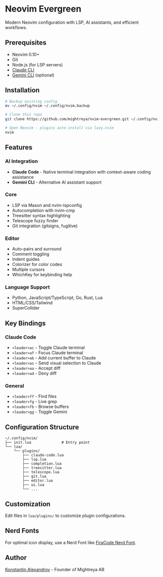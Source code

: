 # Neovim Evergreen

Modern Neovim configuration with LSP, AI assistants, and efficient workflows.

## Prerequisites

- Neovim 0.10+
- Git
- Node.js (for LSP servers)
- [Claude CLI](https://claude.com/cli)
- [Gemini CLI](https://github.com/marcinjahn/gemini-cli) (optional)

## Installation

```sh
# Backup existing config
mv ~/.config/nvim ~/.config/nvim.backup

# Clone this repo
git clone https://github.com/mightreya/nvim-evergreen.git ~/.config/nvim

# Open Neovim - plugins auto-install via lazy.nvim
nvim
```

## Features

### AI Integration
- **Claude Code** - Native terminal integration with context-aware coding assistance
- **Gemini CLI** - Alternative AI assistant support

### Core
- LSP via Mason and nvim-lspconfig
- Autocompletion with nvim-cmp
- Treesitter syntax highlighting
- Telescope fuzzy finder
- Git integration (gitsigns, fugitive)

### Editor
- Auto-pairs and surround
- Comment toggling
- Indent guides
- Colorizer for color codes
- Multiple cursors
- WhichKey for keybinding help

### Language Support
- Python, JavaScript/TypeScript, Go, Rust, Lua
- HTML/CSS/Tailwind
- SuperCollider

## Key Bindings

### Claude Code
- `<leader>ac` - Toggle Claude terminal
- `<leader>af` - Focus Claude terminal
- `<leader>ab` - Add current buffer to Claude
- `<leader>as` - Send visual selection to Claude
- `<leader>aa` - Accept diff
- `<leader>ad` - Deny diff

### General
- `<leader>ff` - Find files
- `<leader>fg` - Live grep
- `<leader>fb` - Browse buffers
- `<leader>gg` - Toggle Gemini

## Configuration Structure

```
~/.config/nvim/
├── init.lua              # Entry point
└── lua/
    └── plugins/
        ├── claude-code.lua
        ├── lsp.lua
        ├── completion.lua
        ├── treesitter.lua
        ├── telescope.lua
        ├── git.lua
        ├── editor.lua
        ├── ui.lua
        └── ...
```

## Customization

Edit files in `lua/plugins/` to customize plugin configurations.

## Nerd Fonts

For optimal icon display, use a Nerd Font like [FiraCode Nerd Font](https://github.com/ryanoasis/nerd-fonts).

## Author

[Konstantin Alexandrov](https://mightreya.com) - Founder of Mightreya AB
